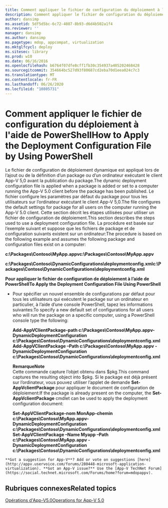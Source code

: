 ```yaml
---
title: Comment appliquer le fichier de configuration du déploiement à l'aide de PowerShell
description: Comment appliquer le fichier de configuration du déploiement à l'aide de PowerShell
author: dansimp
ms.assetid: 5df5d5bc-6c72-4087-8b93-d6d4b502a1f4
ms.reviewer: ''
manager: dansimp
ms.author: dansimp
ms.pagetype: mdop, appcompat, virtualization
ms.mktglfcycl: deploy
ms.sitesec: library
ms.prod: w10
ms.date: 06/16/2016
ms.openlocfilehash: b6764f07dfe8cff1fb30c354937a405202468428
ms.sourcegitcommit: 354664bc527d93f80687cd2eba70d1eea024c7c3
ms.translationtype: MT
ms.contentlocale: fr-FR
ms.lasthandoff: 06/26/2020
ms.locfileid: "10805731"
---
```

# <span data-ttu-id="074fe-103">Comment appliquer le fichier de configuration du déploiement à l'aide de PowerShell</span><span class="sxs-lookup"><span data-stu-id="074fe-103">How to Apply the Deployment Configuration File by Using PowerShell</span></span>


<span data-ttu-id="074fe-104">Le fichier de configuration de déploiement dynamique est appliqué lors de l’ajout ou de la définition d’un package ou d’un ordinateur exécutant le client App-V 5,0 avant la publication du package.</span><span class="sxs-lookup"><span data-stu-id="074fe-104">The dynamic deployment configuration file is applied when a package is added or set to a computer running the App-V 5.0 client before the package has been published.</span></span> <span data-ttu-id="074fe-105">Le fichier configure les paramètres par défaut du package pour tous les utilisateurs sur l’ordinateur exécutant le client App-V 5,0.</span><span class="sxs-lookup"><span data-stu-id="074fe-105">The file configures the default settings for package for all users on the computer running the App-V 5.0 client.</span></span> <span data-ttu-id="074fe-106">Cette section décrit les étapes utilisées pour utiliser un fichier de configuration de déploiement.</span><span class="sxs-lookup"><span data-stu-id="074fe-106">This section describes the steps used to use a deployment configuration file.</span></span> <span data-ttu-id="074fe-107">La procédure est basée sur l’exemple suivant et suppose que les fichiers de package et de configuration suivants existent sur un ordinateur:</span><span class="sxs-lookup"><span data-stu-id="074fe-107">The procedure is based on the following example and assumes the following package and configuration files exist on a computer:</span></span>

**<span data-ttu-id="074fe-108">c:\\Packages\\Contoso\\MyApp.appv</span><span class="sxs-lookup"><span data-stu-id="074fe-108">c:\\Packages\\Contoso\\MyApp.appv</span></span>**

**<span data-ttu-id="074fe-109">c:\\Packages\\Contoso\\DynamicConfigurations\\deploymentconfig.xml</span><span class="sxs-lookup"><span data-stu-id="074fe-109">c:\\Packages\\Contoso\\DynamicConfigurations\\deploymentconfig.xml</span></span>**

**<span data-ttu-id="074fe-110">Pour appliquer le fichier de configuration de déploiement à l’aide de PowerShell</span><span class="sxs-lookup"><span data-stu-id="074fe-110">To Apply the Deployment Configuration File Using PowerShell</span></span>**

-   <span data-ttu-id="074fe-111">Pour spécifier un nouvel ensemble de configurations par défaut pour tous les utilisateurs qui exécutent le package sur un ordinateur en particulier, à l’aide d’une console PowerShell, tapez les informations suivantes:</span><span class="sxs-lookup"><span data-stu-id="074fe-111">To specify a new default set of configurations for all users who will run the package on a specific computer, using a PowerShell console type the following:</span></span>

    **<span data-ttu-id="074fe-112">Add-AppVClientPackage-path c:\\Packages\\Contoso\\MyApp.appv-DynamicDeploymentConfiguration c:\\Packages\\Contoso\\DynamicConfigurations\\deploymentconfig.xml</span><span class="sxs-lookup"><span data-stu-id="074fe-112">Add-AppVClientPackage –Path c:\\Packages\\Contoso\\MyApp.appv -DynamicDeploymentConfiguration c:\\Packages\\Contoso\\DynamicConfigurations\\deploymentconfig.xml</span></span>**

    **<span data-ttu-id="074fe-113">Remarque</span><span class="sxs-lookup"><span data-stu-id="074fe-113">Note</span></span>**  
    <span data-ttu-id="074fe-114">Cette commande capture l’objet obtenu dans $pkg.</span><span class="sxs-lookup"><span data-stu-id="074fe-114">This command captures the resulting object into $pkg.</span></span> <span data-ttu-id="074fe-115">Si le package est déjà présent sur l’ordinateur, vous pouvez utiliser l’applet de demande **Set-AppVclientPackage** pour appliquer le document de configuration de déploiement:</span><span class="sxs-lookup"><span data-stu-id="074fe-115">If the package is already present on the computer, the **Set-AppVclientPackage** cmdlet can be used to apply the deployment configuration document:</span></span>

    **<span data-ttu-id="074fe-116">Set-AppVClientPackage-nom MonApp-chemin c:\\Packages\\Contoso\\MyApp.appv-DynamicDeploymentConfiguration c:\\Packages\\Contoso\\DynamicConfigurations\\deploymentconfig.xml</span><span class="sxs-lookup"><span data-stu-id="074fe-116">Set-AppVClientPackage –Name Myapp –Path c:\\Packages\\Contoso\\MyApp.appv -DynamicDeploymentConfiguration c:\\Packages\\Contoso\\DynamicConfigurations\\deploymentconfig.xml</span></span>**



~~~
**Got a suggestion for App-V**? Add or vote on suggestions [here](http://appv.uservoice.com/forums/280448-microsoft-application-virtualization). **Got an App-V issue?** Use the [App-V TechNet Forum](https://social.technet.microsoft.com/Forums/home?forum=mdopappv).
~~~

## <span data-ttu-id="074fe-117">Rubriques connexes</span><span class="sxs-lookup"><span data-stu-id="074fe-117">Related topics</span></span>


[<span data-ttu-id="074fe-118">Opérations d'App-V5.0</span><span class="sxs-lookup"><span data-stu-id="074fe-118">Operations for App-V 5.0</span></span>](operations-for-app-v-50.md)









